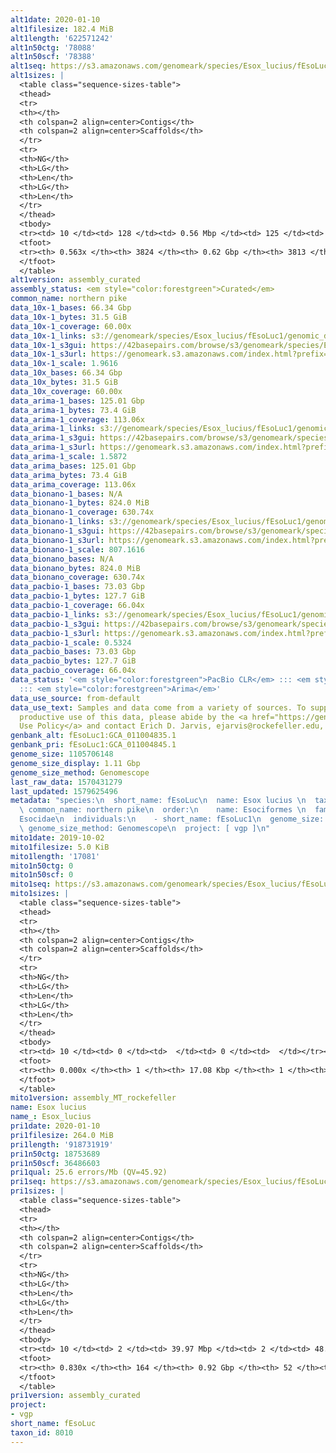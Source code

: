 ```yaml
---
alt1date: 2020-01-10
alt1filesize: 182.4 MiB
alt1length: '622571242'
alt1n50ctg: '78088'
alt1n50scf: '78388'
alt1seq: https://s3.amazonaws.com/genomeark/species/Esox_lucius/fEsoLuc1/assembly_curated/fEsoLuc1.alt.cur.20200110.fasta.gz
alt1sizes: |
  <table class="sequence-sizes-table">
  <thead>
  <tr>
  <th></th>
  <th colspan=2 align=center>Contigs</th>
  <th colspan=2 align=center>Scaffolds</th>
  </tr>
  <tr>
  <th>NG</th>
  <th>LG</th>
  <th>Len</th>
  <th>LG</th>
  <th>Len</th>
  </tr>
  </thead>
  <tbody>
  <tr><td> 10 </td><td> 128 </td><td> 0.56 Mbp </td><td> 125 </td><td> 0.56 Mbp </td></tr><tr><td> 20 </td><td> 384 </td><td> 340.65 Kbp </td><td> 379 </td><td> 341.50 Kbp </td></tr><tr><td> 30 </td><td> 787 </td><td> 225.88 Kbp </td><td> 779 </td><td> 227.07 Kbp </td></tr><tr><td> 40 </td><td> 1397 </td><td> 145.29 Kbp </td><td> 1386 </td><td> 145.58 Kbp </td></tr><tr style="background-color:#cccccc;"><td> 50 </td><td> 2423 </td><td> 78.09 Kbp </td><td> 2410 </td><td> 78.39 Kbp </td></tr><tr><td> 60 </td><td> 0 </td><td>  </td><td> 0 </td><td>  </td></tr><tr><td> 70 </td><td> 0 </td><td>  </td><td> 0 </td><td>  </td></tr><tr><td> 80 </td><td> 0 </td><td>  </td><td> 0 </td><td>  </td></tr><tr><td> 90 </td><td> 0 </td><td>  </td><td> 0 </td><td>  </td></tr><tr><td> 100 </td><td> 0 </td><td>  </td><td> 0 </td><td>  </td></tr></tbody>
  <tfoot>
  <tr><th> 0.563x </th><th> 3824 </th><th> 0.62 Gbp </th><th> 3813 </th><th> 0.62 Gbp </th></tr>
  </tfoot>
  </table>
alt1version: assembly_curated
assembly_status: <em style="color:forestgreen">Curated</em>
common_name: northern pike
data_10x-1_bases: 66.34 Gbp
data_10x-1_bytes: 31.5 GiB
data_10x-1_coverage: 60.00x
data_10x-1_links: s3://genomeark/species/Esox_lucius/fEsoLuc1/genomic_data/10x/<br>
data_10x-1_s3gui: https://42basepairs.com/browse/s3/genomeark/species/Esox_lucius/fEsoLuc1/genomic_data/10x/
data_10x-1_s3url: https://genomeark.s3.amazonaws.com/index.html?prefix=species/Esox_lucius/fEsoLuc1/genomic_data/10x/
data_10x-1_scale: 1.9616
data_10x_bases: 66.34 Gbp
data_10x_bytes: 31.5 GiB
data_10x_coverage: 60.00x
data_arima-1_bases: 125.01 Gbp
data_arima-1_bytes: 73.4 GiB
data_arima-1_coverage: 113.06x
data_arima-1_links: s3://genomeark/species/Esox_lucius/fEsoLuc1/genomic_data/arima/<br>
data_arima-1_s3gui: https://42basepairs.com/browse/s3/genomeark/species/Esox_lucius/fEsoLuc1/genomic_data/arima/
data_arima-1_s3url: https://genomeark.s3.amazonaws.com/index.html?prefix=species/Esox_lucius/fEsoLuc1/genomic_data/arima/
data_arima-1_scale: 1.5872
data_arima_bases: 125.01 Gbp
data_arima_bytes: 73.4 GiB
data_arima_coverage: 113.06x
data_bionano-1_bases: N/A
data_bionano-1_bytes: 824.0 MiB
data_bionano-1_coverage: 630.74x
data_bionano-1_links: s3://genomeark/species/Esox_lucius/fEsoLuc1/genomic_data/bionano/<br>
data_bionano-1_s3gui: https://42basepairs.com/browse/s3/genomeark/species/Esox_lucius/fEsoLuc1/genomic_data/bionano/
data_bionano-1_s3url: https://genomeark.s3.amazonaws.com/index.html?prefix=species/Esox_lucius/fEsoLuc1/genomic_data/bionano/
data_bionano-1_scale: 807.1616
data_bionano_bases: N/A
data_bionano_bytes: 824.0 MiB
data_bionano_coverage: 630.74x
data_pacbio-1_bases: 73.03 Gbp
data_pacbio-1_bytes: 127.7 GiB
data_pacbio-1_coverage: 66.04x
data_pacbio-1_links: s3://genomeark/species/Esox_lucius/fEsoLuc1/genomic_data/pacbio/<br>
data_pacbio-1_s3gui: https://42basepairs.com/browse/s3/genomeark/species/Esox_lucius/fEsoLuc1/genomic_data/pacbio/
data_pacbio-1_s3url: https://genomeark.s3.amazonaws.com/index.html?prefix=species/Esox_lucius/fEsoLuc1/genomic_data/pacbio/
data_pacbio-1_scale: 0.5324
data_pacbio_bases: 73.03 Gbp
data_pacbio_bytes: 127.7 GiB
data_pacbio_coverage: 66.04x
data_status: '<em style="color:forestgreen">PacBio CLR</em> ::: <em style="color:forestgreen">10x</em>
  ::: <em style="color:forestgreen">Arima</em>'
data_use_source: from-default
data_use_text: Samples and data come from a variety of sources. To support fair and
  productive use of this data, please abide by the <a href="https://genome10k.soe.ucsc.edu/data-use-policies/">Data
  Use Policy</a> and contact Erich D. Jarvis, ejarvis@rockefeller.edu, with any questions.
genbank_alt: fEsoLuc1:GCA_011004835.1
genbank_pri: fEsoLuc1:GCA_011004845.1
genome_size: 1105706148
genome_size_display: 1.11 Gbp
genome_size_method: Genomescope
last_raw_data: 1570431279
last_updated: 1579625496
metadata: "species:\n  short_name: fEsoLuc\n  name: Esox lucius \n  taxon_id: 8010\n
  \ common_name: northern pike\n  order:\n    name: Esociformes \n  family:\n    name:
  Esocidae\n  individuals:\n    - short_name: fEsoLuc1\n  genome_size: 1105706148\n
  \ genome_size_method: Genomescope\n  project: [ vgp ]\n"
mito1date: 2019-10-02
mito1filesize: 5.0 KiB
mito1length: '17081'
mito1n50ctg: 0
mito1n50scf: 0
mito1seq: https://s3.amazonaws.com/genomeark/species/Esox_lucius/fEsoLuc1/assembly_MT_rockefeller/fEsoLuc1.MT.20191002.fasta.gz
mito1sizes: |
  <table class="sequence-sizes-table">
  <thead>
  <tr>
  <th></th>
  <th colspan=2 align=center>Contigs</th>
  <th colspan=2 align=center>Scaffolds</th>
  </tr>
  <tr>
  <th>NG</th>
  <th>LG</th>
  <th>Len</th>
  <th>LG</th>
  <th>Len</th>
  </tr>
  </thead>
  <tbody>
  <tr><td> 10 </td><td> 0 </td><td>  </td><td> 0 </td><td>  </td></tr><tr><td> 20 </td><td> 0 </td><td>  </td><td> 0 </td><td>  </td></tr><tr><td> 30 </td><td> 0 </td><td>  </td><td> 0 </td><td>  </td></tr><tr><td> 40 </td><td> 0 </td><td>  </td><td> 0 </td><td>  </td></tr><tr style="background-color:#cccccc;"><td> 50 </td><td> 0 </td><td style="background-color:#ff8888;">  </td><td> 0 </td><td style="background-color:#ff8888;">  </td></tr><tr><td> 60 </td><td> 0 </td><td>  </td><td> 0 </td><td>  </td></tr><tr><td> 70 </td><td> 0 </td><td>  </td><td> 0 </td><td>  </td></tr><tr><td> 80 </td><td> 0 </td><td>  </td><td> 0 </td><td>  </td></tr><tr><td> 90 </td><td> 0 </td><td>  </td><td> 0 </td><td>  </td></tr><tr><td> 100 </td><td> 0 </td><td>  </td><td> 0 </td><td>  </td></tr></tbody>
  <tfoot>
  <tr><th> 0.000x </th><th> 1 </th><th> 17.08 Kbp </th><th> 1 </th><th> 17.08 Kbp </th></tr>
  </tfoot>
  </table>
mito1version: assembly_MT_rockefeller
name: Esox lucius
name_: Esox_lucius
pri1date: 2020-01-10
pri1filesize: 264.0 MiB
pri1length: '918731919'
pri1n50ctg: 18753689
pri1n50scf: 36486603
pri1qual: 25.6 errors/Mb (QV=45.92)
pri1seq: https://s3.amazonaws.com/genomeark/species/Esox_lucius/fEsoLuc1/assembly_curated/fEsoLuc1.pri.cur.20200110.fasta.gz
pri1sizes: |
  <table class="sequence-sizes-table">
  <thead>
  <tr>
  <th></th>
  <th colspan=2 align=center>Contigs</th>
  <th colspan=2 align=center>Scaffolds</th>
  </tr>
  <tr>
  <th>NG</th>
  <th>LG</th>
  <th>Len</th>
  <th>LG</th>
  <th>Len</th>
  </tr>
  </thead>
  <tbody>
  <tr><td> 10 </td><td> 2 </td><td> 39.97 Mbp </td><td> 2 </td><td> 48.49 Mbp </td></tr><tr><td> 20 </td><td> 5 </td><td> 35.10 Mbp </td><td> 4 </td><td> 45.70 Mbp </td></tr><tr><td> 30 </td><td> 8 </td><td> 28.11 Mbp </td><td> 7 </td><td> 39.76 Mbp </td></tr><tr><td> 40 </td><td> 12 </td><td> 25.02 Mbp </td><td> 9 </td><td> 38.25 Mbp </td></tr><tr style="background-color:#cccccc;"><td> 50 </td><td> 18 </td><td style="background-color:#88ff88;"> 18.75 Mbp </td><td> 12 </td><td style="background-color:#88ff88;"> 36.49 Mbp </td></tr><tr><td> 60 </td><td> 24 </td><td> 12.45 Mbp </td><td> 15 </td><td> 34.84 Mbp </td></tr><tr><td> 70 </td><td> 37 </td><td> 6.15 Mbp </td><td> 19 </td><td> 29.72 Mbp </td></tr><tr><td> 80 </td><td> 67 </td><td> 1.72 Mbp </td><td> 23 </td><td> 25.24 Mbp </td></tr><tr><td> 90 </td><td> 0 </td><td>  </td><td> 0 </td><td>  </td></tr><tr><td> 100 </td><td> 0 </td><td>  </td><td> 0 </td><td>  </td></tr></tbody>
  <tfoot>
  <tr><th> 0.830x </th><th> 164 </th><th> 0.92 Gbp </th><th> 52 </th><th> 0.92 Gbp </th></tr>
  </tfoot>
  </table>
pri1version: assembly_curated
project:
- vgp
short_name: fEsoLuc
taxon_id: 8010
---
```

